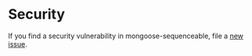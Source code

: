 # Security

If you find a security vulnerability in mongoose-sequenceable, file a [new issue](https://github.com/lykmapipo/mongoose-sequenceable/issues).
